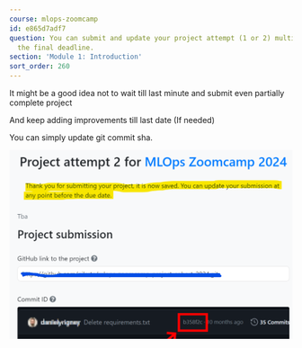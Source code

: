 ```yaml
---
course: mlops-zoomcamp
id: e865d7adf7
question: You can submit and update your project attempt (1 or 2) multiple times before
  the final deadline.
section: 'Module 1: Introduction'
sort_order: 260
---
```


It might be a good idea not to wait till last minute and submit even partially complete project

And keep adding improvements till last date (If needed)

You can simply update git commit sha.

![Image](images/mlops-zoomcamp/image_10c5ac47.png)

